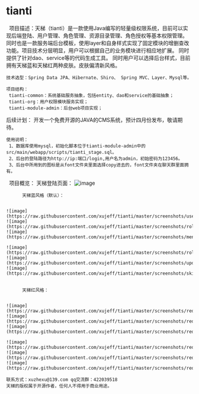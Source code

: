 # tianti
    项目描述：天梯（tianti）是一款使用Java编写的轻量级权限系统，目前可以实现后端登陆、用户管理、角色管理、资源目录管理、角色授权等基本权限管理。
    同时也是一款服务端后台模板，使用layer和自身样式实现了固定模块的增删查改功能。项目技术分层明显，用户可以根据自己的业务模块进行相应地扩展。
    同时提供了针对dao、service等的代码生成工具。
    同时用户可以选择后台样式，目前拥有天梯蓝和天梯红两种皮肤。皮肤偏清新风格。
    
    技术选型：Spring Data JPA、Hibernate、Shiro、 Spring MVC、Layer、Mysql等。
    
    项目结构：
     tianti-common：系统基础服务抽象，包括entity、dao和service的基础抽象；
     tianti-org：用户权限模块服务实现；
     tianti-module-admin：后台web项目实现；
 
   后续计划：
             开发一个免费开源的JAVA的CMS系统，预计四月份发布，敬请期待。
  
    使用说明：
     1、数据库使用mysql，初始化脚本位于tianti-module-admin中的src/main/webapp/scripts/tianti_stage.sql。
     2、后台的登陆路径为http://ip:端口/login,用户名为admin，初始密码为123456。
     3、后台中所用到的图标是从font文件夹里面选择copy进去的，font文件夹在聊天群里面拥有。
      
    项目概览：
           天梯登陆页面：
    ![image](https://raw.githubusercontent.com/xujeff/tianti/master/screenshots/login.png)  
    
    
          天梯蓝风格（默认）：
          
          
    ![image](https://raw.githubusercontent.com/xujeff/tianti/master/screenshots/userlist.png)
    ![image](https://raw.githubusercontent.com/xujeff/tianti/master/screenshots/rolelist.png)
    ![image](https://raw.githubusercontent.com/xujeff/tianti/master/screenshots/menulist.png)                                              
    ![image](https://raw.githubusercontent.com/xujeff/tianti/master/screenshots/roleset.png)
    ![image](https://raw.githubusercontent.com/xujeff/tianti/master/screenshots/updatePwd.png)
    ![image](https://raw.githubusercontent.com/xujeff/tianti/master/screenshots/skin.png)
    
    
          天梯红风格：
          
          
    ![image](https://raw.githubusercontent.com/xujeff/tianti/master/screenshots/red/userlist.png)
    ![image](https://raw.githubusercontent.com/xujeff/tianti/master/screenshots/red/rolelist.png)
    ![image](https://raw.githubusercontent.com/xujeff/tianti/master/screenshots/red/menulist.png)                                              
    ![image](https://raw.githubusercontent.com/xujeff/tianti/master/screenshots/red/roleSet.png)
    ![image](https://raw.githubusercontent.com/xujeff/tianti/master/screenshots/red/updatePwd.png)
    ![image](https://raw.githubusercontent.com/xujeff/tianti/master/screenshots/red/skin.png)

    联系方式：xuzhexu@139.com qq交流群：422039518
    天梯的版权属于开源作者，任何人不得用于商业用途。
  

